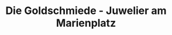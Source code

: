 ---
title: "Die Goldschmiede - Juwelier am Marienplatz"
url: /paderborn/die-goldschmiede-juwelier-am-marienplatz/
shop: Schmuck
---